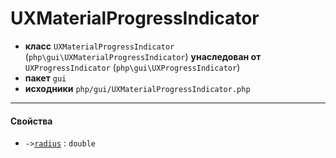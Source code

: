 # UXMaterialProgressIndicator

- **класс** `UXMaterialProgressIndicator` (`php\gui\UXMaterialProgressIndicator`) **унаследован от** `UXProgressIndicator` (`php\gui\UXProgressIndicator`)
- **пакет** `gui`
- **исходники** `php/gui/UXMaterialProgressIndicator.php`

---

#### Свойства

- `->`[`radius`](#prop-radius) : `double`
